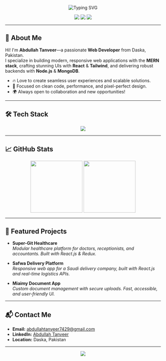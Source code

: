 <!-- Banner -->
<p align="center">
  <img src="https://readme-typing-svg.demolab.com?font=Fira+Code&size=32&pause=1000&color=3b82f6&center=true&vCenter=true&width=650&lines=Hi+%F0%9F%91%8B%2C+I'm+Abdullah+Tanveer!Let's+build+something+amazing!+%F0%9F%94%A5" alt="Typing SVG" />
</p>

<!-- Socials -->
<p align="center">
  <a href="mailto:abdullahtanveer7429@gmail.com"><img src="https://img.shields.io/badge/-Email-blue?style=for-the-badge&logo=gmail&logoColor=white" /></a>
  <a href="https://www.linkedin.com/in/abdullah-tanveer-772956309/" target="_blank"><img src="https://img.shields.io/badge/-LinkedIn-3b82f6?style=for-the-badge&logo=linkedin&logoColor=white" /></a>
  <a href="https://github.com/Abdullah7498"><img src="https://img.shields.io/badge/-GitHub-181717?style=for-the-badge&logo=github&logoColor=white" /></a>
</p>

---

## 🚀 About Me

Hi! I'm **Abdullah Tanveer**—a passionate **Web Developer** from Daska, Pakistan.  
I specialize in building modern, responsive web applications with the **MERN stack**, crafting stunning UIs with **React** & **Tailwind**, and delivering robust backends with **Node.js** & **MongoDB**.

- 🔥 Love to create seamless user experiences and scalable solutions.
- 🎯 Focused on clean code, performance, and pixel-perfect design.
- 🌍 Always open to collaboration and new opportunities!

---

## 🛠️ Tech Stack

<p align="center">
  <img src="https://skillicons.dev/icons?i=react,redux,nodejs,express,mongodb,js,ts,html,css,tailwind,git,github,vite" />
</p>

---

## 📈 GitHub Stats

<p align="center">
  <img src="https://github-readme-stats.vercel.app/api?username=Abdullah7498&show_icons=true&theme=radical" height="168" />
  <img src="https://github-readme-stats.vercel.app/api/top-langs/?username=Abdullah7498&langs_count=7&layout=compact&theme=radical" height="168"/>
</p>

---

## 🌟 Featured Projects

- **Super-Git Healthcare**  
  _Modular healthcare platform for doctors, receptionists, and accountants. Built with React.js & Redux._

- **Safwa Delivery Platform**  
  _Responsive web app for a Saudi delivery company, built with React.js and real-time logistics APIs._

- **Miaimy Document App**  
  _Custom document management with secure uploads. Fast, accessible, and user-friendly UI._

---

## 📬 Contact Me

- **Email:** abdullahtanveer7429@gmail.com
- **LinkedIn:** [Abdullah Tanveer](https://www.linkedin.com/in/abdullah-tanveer-772956309/)
- **Location:** Daska, Pakistan

---

<p align="center">
  <img src="https://capsule-render.vercel.app/api?type=waving&color=gradient&height=100&section=footer" />
</p>
